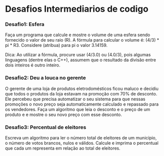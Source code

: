 # Desafios Intermediarios de codigo

### Desafio1: Esfera

Faça um programa que calcule e mostre o volume de uma esfera sendo fornecido
o valor de seu raio (R). A fórmula para calcular o volume é: (4/3) * pi * R3.
Considere (atribua) para pi o valor 3.14159.

Dica: Ao utilizar a fórmula, procure usar (4/3.0) ou (4.0/3), pois algumas
linguagens (dentre elas o C++), assumem que o resultado da divisão entre dois
inteiros é outro inteiro.

### Desafio2: Deu a louca no gerente

O gerente de uma loja de produtos eletrodomésticos ficou maluco e decidiu
que todos o produtos da loja estavam na promoção com 70% de desconto. Ele
percebeu que precisa automatizar o seu sistema para que nessas promoções o
novo preço seja automaticamente calculado e repassado para os vendedores.
Faça um algoritmo que leia o desconto e o preço de um produto e e mostre o
seu novo preço com esse desconto.

### Desafio3: Percentual de eleitores

Escreva um algoritmo para ler o número total de eleitores de um município,
o número de votos brancos, nulos e válidos. Calcule e imprima o percentual
que cada um representa em relação ao total de eleitores.